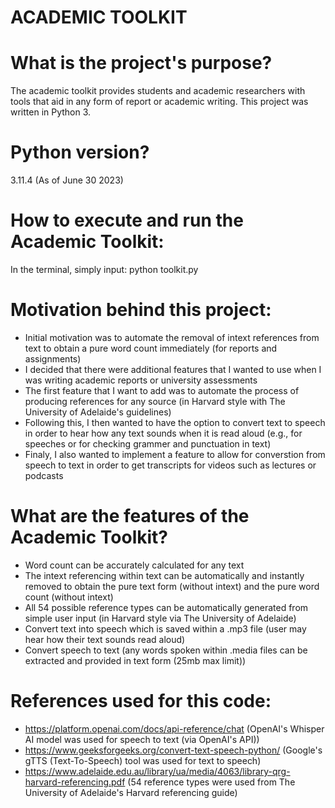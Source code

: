 # ACADEMIC TOOLKIT

# What is the project's purpose?
The academic toolkit provides students and academic researchers with tools that aid in any form of report or academic writing. 
This project was written in Python 3. 

# Python version?
3.11.4 (As of June 30 2023)

# How to execute and run the Academic Toolkit: 
In the terminal, simply input: python toolkit.py 

# Motivation behind this project:
* Initial motivation was to automate the removal of intext references from text to obtain a pure word count immediately (for reports and assignments)
* I decided that there were additional features that I wanted to use when I was writing academic reports or university assessments 
* The first feature that I want to add was to automate the process of producing references for any source (in Harvard style with The University of Adelaide's guidelines)
* Following this, I then wanted to have the option to convert text to speech in order to hear how any text sounds when it is read aloud (e.g., for speeches or for checking grammer and punctuation in text)
* Finaly, I also wanted to implement a feature to allow for converstion from speech to text in order to get transcripts for videos such as lectures or podcasts

# What are the features of the Academic Toolkit? 
* Word count can be accurately calculated for any text
* The intext referencing within text can be automatically and instantly removed to obtain the pure text form (without intext) and the pure word count (without intext)
* All 54 possible reference types can be automatically generated from simple user input (in Harvard style via The University of Adelaide)
* Convert text into speech which is saved within a .mp3 file (user may hear how their text sounds read aloud)
* Convert speech to text (any words spoken within .media files can be extracted and provided in text form (25mb max limit))

# References used for this code: 
* https://platform.openai.com/docs/api-reference/chat (OpenAI's Whisper AI model was used for speech to text (via OpenAI's API))
* https://www.geeksforgeeks.org/convert-text-speech-python/ (Google's gTTS (Text-To-Speech) tool was used for text to speech)
* https://www.adelaide.edu.au/library/ua/media/4063/library-qrg-harvard-referencing.pdf (54 reference types were used from The University of Adelaide's Harvard referencing guide)